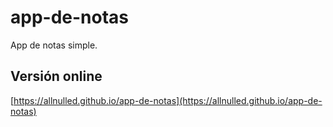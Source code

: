 # app-de-notas

App de notas simple.

## Versión online

[https://allnulled.github.io/app-de-notas](https://allnulled.github.io/app-de-notas)

